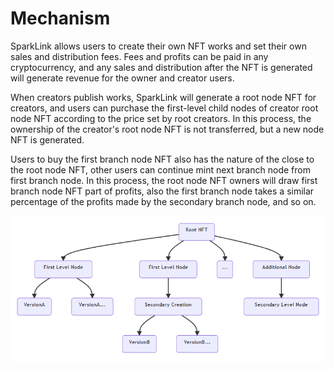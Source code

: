 # Mechanism

SparkLink allows users to create their own NFT works and set their own sales and distribution fees. Fees and profits can be paid in any cryptocurrency, and any sales and distribution after the NFT is generated will generate revenue for the owner and creator users.

When creators publish works, SparkLink will generate a root node NFT for creators, and users can purchase the first-level child nodes of creator root node NFT according to the price set by root creators. In this process, the ownership of the creator's root node NFT is not transferred, but a new node NFT is generated.

Users to buy the first branch node NFT also has the nature of the close to the root node NFT, other users can continue mint next branch node from first branch node. In this process, the root node NFT owners will draw first branch node NFT part of profits, also the first branch node takes a similar percentage of the profits made by the secondary branch node, and so on.

![](<.gitbook/assets/image (6).png>)

